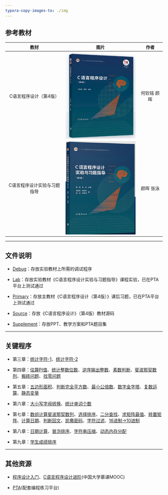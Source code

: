```yaml
---
typora-copy-images-to: ./img
---
```


## 参考教材

|            教材             |                            图片                             |    作者     |
| :-------------------------: | :---------------------------------------------------------: | :---------: |
|   C语言程序设计（第4版）    | ![image-20231227203813529](img/image-20231227203813529.png) | 何钦铭 颜晖 |
| C语言程序设计实验与习题指导 | ![image-20231227210437299](img/image-20231227210437299.png) |  颜晖 张泳  |

------



## 文件说明

- <a href="Debug">Debug</a>：存放实验教材上所需的调试程序

- <a href="Lab">Lab</a>：存放实验教材《C语言程序设计实验与习题指导》课程实验，已在PTA平台上测试通过


- <a href="Primary">Primary</a>：存放主教材《C语言程序设计（第4版）》课后习题，已在PTA平台上测试通过


- <a href="Source">Source</a>：存放《C语言程序设计》（第4版）教材源码


- <a href="Supplement">Supplement</a>：存放PPT、教学方案和PTA题目集


------



## 关键程序

- 第三章：<a href="Source/ch03/3_07.c">统计字符-1</a>、<a href="Source/ch03/3_10.c">统计字符-2</a>

- 第四章：<a href="Source/ch04/4_01.c">估算PI值</a>、<a href="Source/ch04/4_03.c">统计整数位数</a>、<a href="Source/ch04/4_04.c">逆序输出整数</a>、<a href="Source/ch04/4_05_3.c">素数判断</a>、<a href="Source/ch04/4_09.c">斐波那契数列</a>、<a href="Source/ch04/4_11_2.c">搬砖问题</a>、<a href="Source/ch04/4_12.c">找零问题</a>

- 第五章：<a href="Source/ch05/5_02.c">五边形面积</a>、<a href="Source/ch05/5_03.c">判断完全平方数</a>、<a href="Source/ch05/5_04.c">最小公倍数</a>、<a href="Source/ch05/5_06.c">数字金字塔</a>、<a href="Source/ch05/5_07.c">复数运算</a>、<a href="Source/ch05/5_09.c">静态变量</a>

- 第六章：<a href="Source/ch06/6_01.c">大小写字母转换</a>、<a href="Source/ch06/6_05.c">统计单词个数</a>

- 第七章：<a href="Source/ch07/7_02.c">数组计算斐波那契数列</a>、<a href="Source/ch07/7_05.c">选择排序</a>、<a href="Source/ch07/7_07_02.c">二分查找</a>、<a href="Source/ch07/7_09.c">求矩阵最值</a>、<a href="Source/ch07/7_09.c">转置矩阵</a>、<a href="Source/ch07/7_10.c">计算日期</a>、<a href="Source/ch07/7_11.c">判断回文</a>、<a href="Source/ch07/7_12.c">凯撒密码</a>、<a href="Source/ch07/7_13.c">字符过滤</a>、<a href="Source/ch07/7_14.c">16进制->10进制</a>

- 第八章：<a href="Source/ch08/8_04.c">日期计算</a>、<a href="Source/ch08/8_05.c">冒泡排序</a>、<a href="Source/ch08/8_08.c">字符串压缩</a>、<a href="Source/ch08/8_10.c">动态内存分配</a>

- 第九章：<a href="Source/ch09/9_02.c">学生成绩排序</a>

------



## 其他资源

- <a href="https://www.icourse163.org/course/ZJU-199001">程序设计入门</a>、<a href="https://www.icourse163.org/course/ZJU-200001">C语言程序设计进阶</a>(中国大学慕课MOOC)

- <a href="https://pintia.cn/home">PTA</a>(配套编程练习平台)

